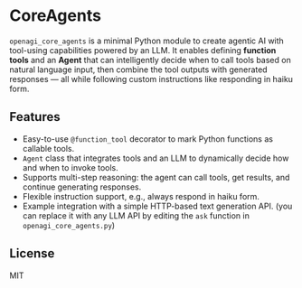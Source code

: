 # CoreAgents

`openagi_core_agents` is a minimal Python module to create agentic AI with tool-using capabilities powered by an LLM. It enables defining **function tools** and an **Agent** that can intelligently decide when to call tools based on natural language input, then combine the tool outputs with generated responses — all while following custom instructions like responding in haiku form.

## Features

- Easy-to-use `@function_tool` decorator to mark Python functions as callable tools.
- `Agent` class that integrates tools and an LLM to dynamically decide how and when to invoke tools.
- Supports multi-step reasoning: the agent can call tools, get results, and continue generating responses.
- Flexible instruction support, e.g., always respond in haiku form.
- Example integration with a simple HTTP-based text generation API. (you can replace it with any LLM API by editing the `ask` function in `openagi_core_agents.py`)

## License

MIT
